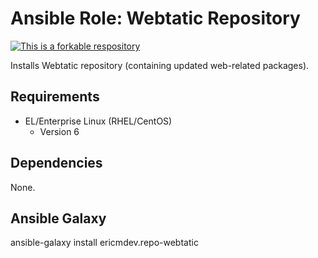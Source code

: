 # Ansible Role: Webtatic Repository

[![This is a forkable respository](https://img.shields.io/badge/forkable-yes-brightgreen.svg)](https://basicallydan.github.io/forkability/?u=ericmdev&r=ansible-role-repo-webtatic)

Installs Webtatic repository (containing updated web-related packages).

## Requirements

- EL/Enterprise Linux (RHEL/CentOS)
	- Version 6

## Dependencies

None.

## Ansible Galaxy

ansible-galaxy install ericmdev.repo-webtatic